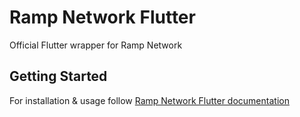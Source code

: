 # Ramp Network Flutter

Official Flutter wrapper for Ramp Network

## Getting Started

For installation & usage follow [Ramp Network Flutter documentation](https://docs.ramp.network/mobile/flutter-sdk/)
